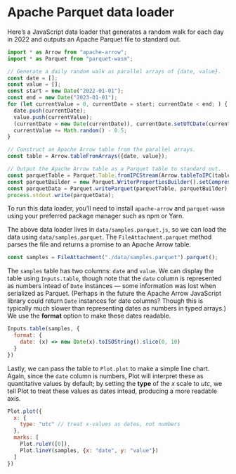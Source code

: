# Apache Parquet data loader

Here’s a JavaScript data loader that generates a random walk for each day in 2022 and outputs an Apache Parquet file to standard out.

```js run=false
import * as Arrow from "apache-arrow";
import * as Parquet from "parquet-wasm";

// Generate a daily random walk as parallel arrays of {date, value}.
const date = [];
const value = [];
const start = new Date("2022-01-01");
const end = new Date("2023-01-01");
for (let currentValue = 0, currentDate = start; currentDate < end; ) {
  date.push(currentDate);
  value.push(currentValue);
  (currentDate = new Date(currentDate)), currentDate.setUTCDate(currentDate.getUTCDate() + 1);
  currentValue += Math.random() - 0.5;
}

// Construct an Apache Arrow table from the parallel arrays.
const table = Arrow.tableFromArrays({date, value});

// Output the Apache Arrow table as a Parquet table to standard out.
const parquetTable = Parquet.Table.fromIPCStream(Arrow.tableToIPC(table, "stream"));
const parquetBuilder = new Parquet.WriterPropertiesBuilder().setCompression(Parquet.Compression.ZSTD).build();
const parquetData = Parquet.writeParquet(parquetTable, parquetBuilder);
process.stdout.write(parquetData);
```

<div class="note">

To run this data loader, you’ll need to install `apache-arrow` and `parquet-wasm` using your preferred package manager such as npm or Yarn.

</div>

The above data loader lives in `data/samples.parquet.js`, so we can load the data using `data/samples.parquet`. The `FileAttachment.parquet` method parses the file and returns a promise to an Apache Arrow table.

```js echo
const samples = FileAttachment("./data/samples.parquet").parquet();
```

The `samples` table has two columns: `date` and `value`. We can display the table using `Inputs.table`, though note that the `date` column is represented as numbers intead of `Date` instances — some information was lost when serialized as Parquet. (Perhaps in the future the Apache Arrow JavaScript library could return `Date` instances for date columns? Though this is typically much slower than representing dates as numbers in typed arrays.) We use the **format** option to make these dates readable.

```js echo
Inputs.table(samples, {
  format: {
    date: (x) => new Date(x).toISOString().slice(0, 10)
  }
})
```

Lastly, we can pass the table to `Plot.plot` to make a simple line chart. Again, since the `date` column is numbers, Plot will interpret these as quantitative values by default; by setting the **type** of the *x* scale to *utc*, we tell Plot to treat these values as dates intead, producing a more readable axis.

```js echo
Plot.plot({
  x: {
    type: "utc" // treat x-values as dates, not numbers
  },
  marks: [
    Plot.ruleY([0]),
    Plot.lineY(samples, {x: "date", y: "value"})
  ]
})
```
